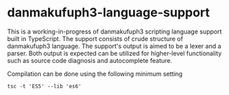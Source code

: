 # danmakufuph3-language-support

This is a working-in-progress of danmakufuph3 scripting language support built in TypeScript. The support consists of crude structure of danmakufuph3 language. The support's output is aimed to be a lexer and a parser. Both output is expected can be utilized for higher-level functionality such as source code diagnosis and autocomplete feature.

Compilation can be done using the following minimum setting

``` tsc -t 'ES5' --lib 'es6' ```
